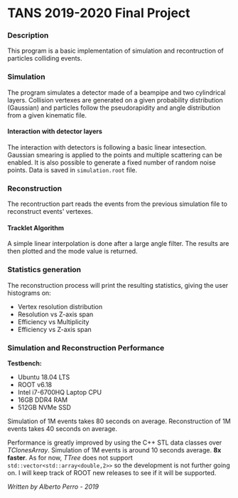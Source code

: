 # TANS 2019-2020 Final Project
### Description
This program is a basic implementation of simulation and recontruction of particles colliding events.


### Simulation
The program simulates a detector made of a beampipe and two cylindrical layers.
Collision vertexes are generated on a given probability distribution (Gaussian) and particles follow the pseudorapidity and angle distribution from a given kinematic file.

#### Interaction with detector layers
The interaction with detectors is following a basic linear intesection.
Gaussian smearing is applied to the points and multiple scattering can be enabled.
It is also possible to generate a fixed number of random noise points.
Data is saved in `simulation.root` file.

### Reconstruction
The recontruction part reads the events from the previous simulation file to reconstruct events' vertexes.

#### Tracklet Algorithm
A simple linear interpolation is done after a large angle filter. The results are then plotted and the mode value is returned.

### Statistics generation
The reconstruction process will print the resulting statistics, giving the user histograms on:
+ Vertex resolution distribution
+ Resolution vs Z-axis span
+ Efficiency vs Multiplicity
+ Efficiency vs Z-axis span

### Simulation and Reconstruction Performance
**Testbench:**
+ Ubuntu 18.04 LTS
+ ROOT v6.18
+ Intel i7-6700HQ Laptop CPU
+ 16GB DDR4 RAM
+ 512GB NVMe SSD

Simulation of 1M events takes 80 seconds on average.
Reconstruction of 1M events takes 40 seconds on average.

Performance is greatly improved by using the C++ STL data classes over _TClonesArray_.
Simulation of 1M events is around 10 seconds average. **8x faster**.
As for now, _TTree_ does not support `std::vector<std::array<double,2>>` so the development is not further going on.
I will keep track of ROOT new releases to see if it will be supported.

*Written by Alberto Perro - 2019*
